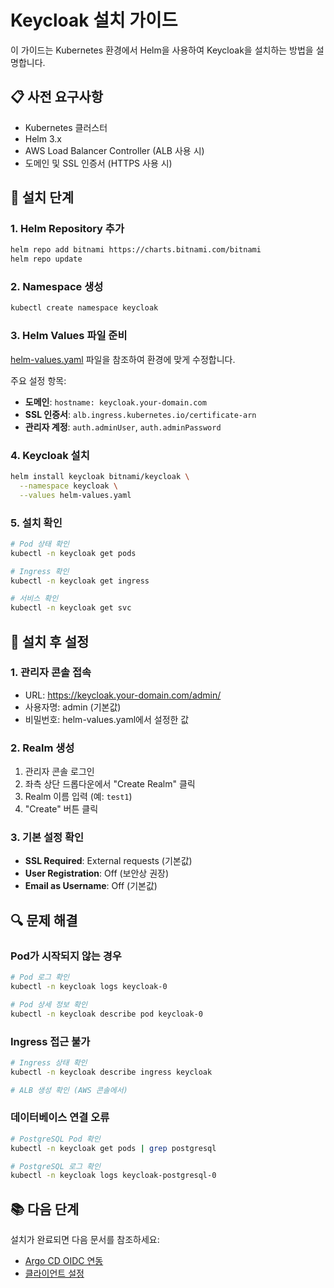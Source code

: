 # Keycloak 설치 가이드

이 가이드는 Kubernetes 환경에서 Helm을 사용하여 Keycloak을 설치하는 방법을 설명합니다.

## 📋 사전 요구사항

- Kubernetes 클러스터
- Helm 3.x
- AWS Load Balancer Controller (ALB 사용 시)
- 도메인 및 SSL 인증서 (HTTPS 사용 시)

## 🚀 설치 단계

### 1. Helm Repository 추가

```bash
helm repo add bitnami https://charts.bitnami.com/bitnami
helm repo update
```

### 2. Namespace 생성

```bash
kubectl create namespace keycloak
```

### 3. Helm Values 파일 준비

[helm-values.yaml](helm-values.yaml) 파일을 참조하여 환경에 맞게 수정합니다.

주요 설정 항목:
- **도메인**: `hostname: keycloak.your-domain.com`
- **SSL 인증서**: `alb.ingress.kubernetes.io/certificate-arn`
- **관리자 계정**: `auth.adminUser`, `auth.adminPassword`

### 4. Keycloak 설치

```bash
helm install keycloak bitnami/keycloak \
  --namespace keycloak \
  --values helm-values.yaml
```

### 5. 설치 확인

```bash
# Pod 상태 확인
kubectl -n keycloak get pods

# Ingress 확인
kubectl -n keycloak get ingress

# 서비스 확인
kubectl -n keycloak get svc
```

## 🔧 설치 후 설정

### 1. 관리자 콘솔 접속

- URL: https://keycloak.your-domain.com/admin/
- 사용자명: admin (기본값)
- 비밀번호: helm-values.yaml에서 설정한 값

### 2. Realm 생성

1. 관리자 콘솔 로그인
2. 좌측 상단 드롭다운에서 "Create Realm" 클릭
3. Realm 이름 입력 (예: `test1`)
4. "Create" 버튼 클릭

### 3. 기본 설정 확인

- **SSL Required**: External requests (기본값)
- **User Registration**: Off (보안상 권장)
- **Email as Username**: Off (기본값)

## 🔍 문제 해결

### Pod가 시작되지 않는 경우

```bash
# Pod 로그 확인
kubectl -n keycloak logs keycloak-0

# Pod 상세 정보 확인
kubectl -n keycloak describe pod keycloak-0
```

### Ingress 접근 불가

```bash
# Ingress 상태 확인
kubectl -n keycloak describe ingress keycloak

# ALB 생성 확인 (AWS 콘솔에서)
```

### 데이터베이스 연결 오류

```bash
# PostgreSQL Pod 확인
kubectl -n keycloak get pods | grep postgresql

# PostgreSQL 로그 확인
kubectl -n keycloak logs keycloak-postgresql-0
```

## 📚 다음 단계

설치가 완료되면 다음 문서를 참조하세요:
- [Argo CD OIDC 연동](../argo-cd-integration/oidc-configuration.md)
- [클라이언트 설정](../argo-cd-integration/client-setup.md)